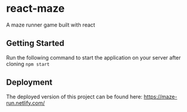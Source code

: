 # react-maze
A maze runner game built with react
## Getting Started
Run the following command to start the application on your server after cloning
`npm start`

## Deployment
The deployed version of this project can be found here:
https://maze-run.netlify.com/